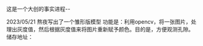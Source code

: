 这是一个大创的事实进程--

2023/05/21
熬夜写出了一个雏形版模型
功能是：利用opencv，将一张图片，处理出灰度值，然后根据灰度值来将图片重新赋予颜色。目的是，方便观测孔隙。
储存地址：
